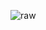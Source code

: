 ![raw](https://user-images.githubusercontent.com/85916838/147904524-0fe21f43-0967-47a8-b4d6-0ca3b63b0da2.png)
